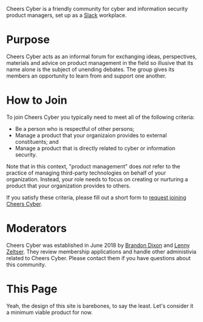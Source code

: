 Cheers Cyber is a friendly community for cyber and information security product managers, set up as a [Slack](https://slack.com/) workplace.

# Purpose

Cheers Cyber acts as an informal forum for exchanging ideas, perspectives, materials and advice on product management in the field so illusive that its name alone is the subject of unending debates. The group gives its members an opportunity to learn from and support one another.

# How to Join

To join Cheers Cyber you typically need to meet all of the following criteria:

* Be a person who is respectful of other persons;
* Manage a product that your organizaion provides to external constituents; and
* Manage a product that is directly related to cyber or information security.

Note that in this context, "product management" does _not_ refer to the practice of managing third-party technologies on behalf of your organization. Instead, your role needs to focus on creating or nurturing a product that your organization provides to others.

If you satisfy these criteria, please fill out a short form to [request joining Cheers Cyber](https://docs.google.com/forms/d/e/1FAIpQLSfYCoyYG1jf2YyijWFVWC5b0IExt6OuLQtj0Bb2vKhNvsybxw/viewform?usp=sf_link).

# Moderators

Cheers Cyber was established in June 2018 by [Brandon Dixon](https://www.linkedin.com/in/brandonsdixon/) and [Lenny Zeltser](https://www.linkedin.com/in/lennyzeltser/). They review membership applications and handle other administivia related to Cheers Cyber. Please contact them if you have questions about this community.

# This Page

Yeah, the design of this site is barebones, to say the least. Let's consider it a minimum viable product for now.
